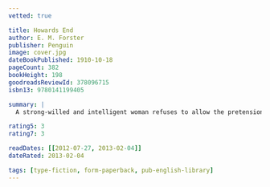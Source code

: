 ```yaml
---
vetted: true

title: Howards End
author: E. M. Forster
publisher: Penguin
image: cover.jpg
dateBookPublished: 1910-10-18
pageCount: 382
bookHeight: 198
goodreadsReviewId: 378096715
isbn13: 9780141199405

summary: |
  A strong-willed and intelligent woman refuses to allow the pretensions of her husband's smug English family to ruin her life. Howards End is considered by some to be Forster's masterpiece.

rating5: 3
rating7: 3

readDates: [[2012-07-27, 2013-02-04]]
dateRated: 2013-02-04

tags: [type-fiction, form-paperback, pub-english-library]
---
```


